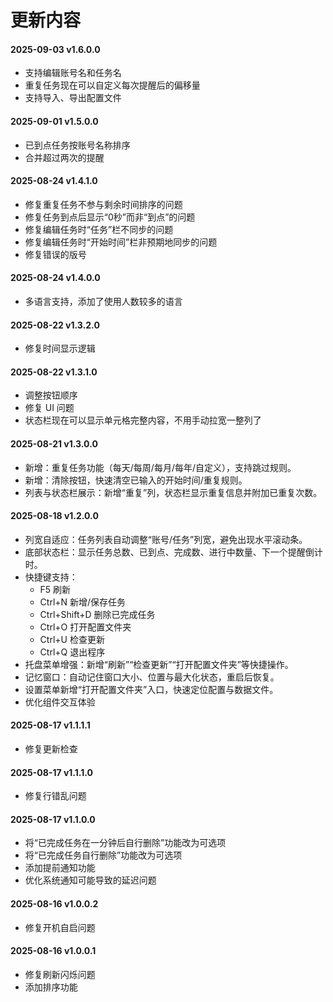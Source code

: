 # 更新内容

#### 2025-09-03 v1.6.0.0
- 支持编辑账号名和任务名
- 重复任务现在可以自定义每次提醒后的偏移量
- 支持导入、导出配置文件

#### 2025-09-01 v1.5.0.0

- 已到点任务按账号名称排序
- 合并超过两次的提醒

#### 2025-08-24 v1.4.1.0

- 修复重复任务不参与剩余时间排序的问题
- 修复任务到点后显示“0秒”而非“到点”的问题
- 修复编辑任务时“任务”栏不同步的问题
- 修复编辑任务时“开始时间”栏非预期地同步的问题
- 修复错误的版号

#### 2025-08-24 v1.4.0.0

- 多语言支持，添加了使用人数较多的语言

#### 2025-08-22 v1.3.2.0

- 修复时间显示逻辑

#### 2025-08-22 v1.3.1.0

- 调整按钮顺序
- 修复 UI 问题
- 状态栏现在可以显示单元格完整内容，不用手动拉宽一整列了

#### 2025-08-21 v1.3.0.0

- 新增：重复任务功能（每天/每周/每月/每年/自定义），支持跳过规则。
- 新增：清除按钮，快速清空已输入的开始时间/重复规则。
- 列表与状态栏展示：新增“重复”列，状态栏显示重复信息并附加已重复次数。

#### 2025-08-18 v1.2.0.0

- 列宽自适应：任务列表自动调整“账号/任务”列宽，避免出现水平滚动条。
- 底部状态栏：显示任务总数、已到点、完成数、进行中数量、下一个提醒倒计时。
- 快捷键支持：
    - F5 刷新
    - Ctrl+N 新增/保存任务
    - Ctrl+Shift+D 删除已完成任务
    - Ctrl+O 打开配置文件夹
    - Ctrl+U 检查更新
    - Ctrl+Q 退出程序
- 托盘菜单增强：新增“刷新”“检查更新”“打开配置文件夹”等快捷操作。
- 记忆窗口：自动记住窗口大小、位置与最大化状态，重启后恢复。
- 设置菜单新增“打开配置文件夹”入口，快速定位配置与数据文件。
- 优化组件交互体验

#### 2025-08-17 v1.1.1.1

- 修复更新检查

#### 2025-08-17 v1.1.1.0

- 修复行错乱问题

#### 2025-08-17 v1.1.0.0

- 将“已完成任务在一分钟后自行删除”功能改为可选项
- 将“已完成任务自行删除”功能改为可选项
- 添加提前通知功能
- 优化系统通知可能导致的延迟问题

#### 2025-08-16 v1.0.0.2

- 修复开机自启问题

#### 2025-08-16 v1.0.0.1

- 修复刷新闪烁问题
- 添加排序功能